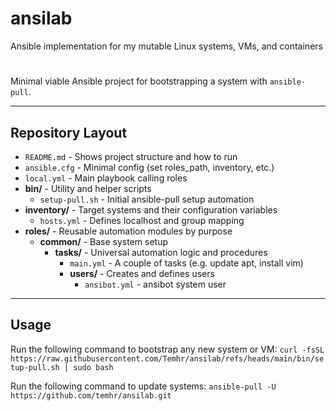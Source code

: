 # ansilab
Ansible implementation for my mutable Linux systems, VMs, and containers

#
Minimal viable Ansible project for bootstrapping a system with `ansible-pull`.

---

## Repository Layout

- `README.md` - Shows project structure and how to run
- `ansible.cfg` - Minimal config (set roles_path, inventory, etc.)
- `local.yml` - Main playbook calling roles
- **bin/** - Utility and helper scripts
  - `setup-pull.sh` - Initial ansible-pull setup automation
- **inventory/** - Target systems and their configuration variables
  - `hosts.yml` - Defines localhost and group mapping
- **roles/** - Reusable automation modules by purpose
  - **common/** - Base system setup
    - **tasks/** - Universal automation logic and procedures
      - `main.yml` - A couple of tasks (e.g. update apt, install vim)
      - **users/** - Creates and defines users
        - `ansibot.yml` - ansibot system user

---

## Usage

Run the following command to bootstrap any new system or VM: `curl -fsSL https://raw.githubusercontent.com/Temhr/ansilab/refs/heads/main/bin/setup-pull.sh | sudo bash`

Run the following command to update systems: `ansible-pull -U https://github.com/temhr/ansilab.git`
